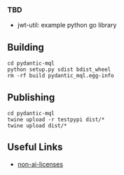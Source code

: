 ### TBD
- jwt-util: example python go library

## Building
```shell
cd pydantic-mql
python setup.py sdist bdist_wheel
rm -rf build pydantic_mql.egg-info
```

## Publishing
```shell
cd pydantic-mql
twine upload -r testpypi dist/*
twine upload dist/*
```

## Useful Links
- [non-ai-licenses]

[non-ai-licenses]: https://github.com/non-ai-licenses/non-ai-licenses
